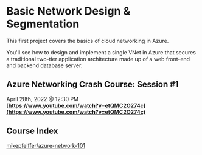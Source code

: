 # Basic Network Design & Segmentation

This first project covers the basics of cloud networking in Azure.

You'll see how to design and implement a single VNet in Azure that secures a traditional two-tier application architecture made up of a web front-end and backend database server.

## Azure Networking Crash Course: Session #1
April 28th, 2022 @ 12:30 PM<br>
**[https://www.youtube.com/watch?v=etQMC2O274c](https://www.youtube.com/watch?v=etQMC2O274c)**

## Course Index
[mikepfeiffer/azure-network-101](https://github.com/mikepfeiffer/azure-network-101)